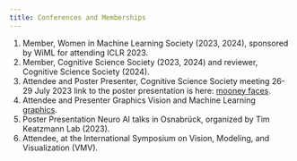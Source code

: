 ```yaml
---
title: Conferences and Memberships
---
```


1. Member, Women in Machine Learning Society (2023, 2024), sponsored by WiML for attending ICLR 2023. 
2. Member, Cognitive Science Society (2023, 2024) and reviewer, Cognitive Science Society (2024).
3. Attendee and Poster Presenter, Cognitive Science Society meeting 26-29 July 2023 link to the poster presentation is here: [mooney faces](https://underline.io/lecture/80566-perception-of-mooney-faces-extreme-generalization-through-inverse-renderingquestion).
4. Attendee and Presenter Graphics Vision and Machine Learning [graphics](https://vmv2023.cg.cs.tu-bs.de).
5. Poster Presentation Neuro AI talks in Osnabrück, organized by Tim Keatzmann Lab (2023).
6. Attendee, at the International Symposium on Vision, Modeling, and Visualization (VMV).
